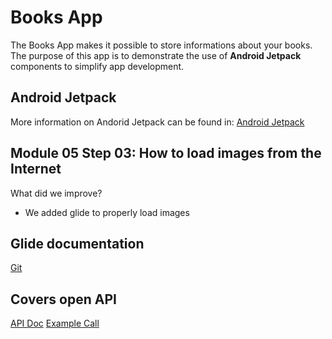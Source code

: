 # Books App
The Books App makes it possible to store informations about your books. The purpose of this app is to demonstrate the use of **Android Jetpack** components to simplify app development.

## Android Jetpack
More information on Andorid Jetpack can be found in:
[Android Jetpack](https://developer.android.com/jetpack)

## Module 05 Step 03: How to load images from the Internet
What did we improve?
- We added glide to properly load images

## Glide documentation
[Git](https://github.com/bumptech/glide)

## Covers open API
[API Doc](https://openlibrary.org/dev/docs/api/covers)
[Example Call](http://covers.openlibrary.org/b/isbn/0141036141-M.jpg)